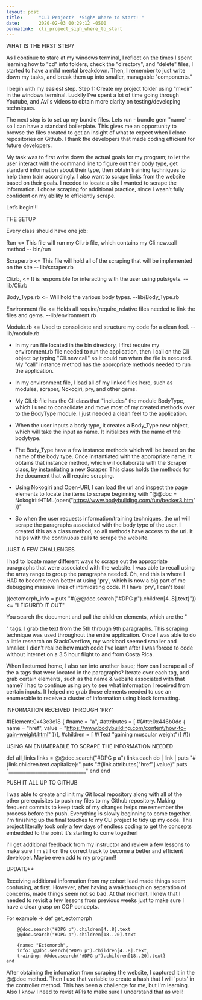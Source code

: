 ```yaml
---
layout: post
title:      "CLI Project?  *Sigh* Where to Start! "
date:       2020-02-03 00:29:12 -0500
permalink:  cli_project_sigh_where_to_start
---
```



WHAT IS THE FIRST STEP?

As I continue to stare at my windows terminal, I reflect on the times I spent learning how to "cd" into folders, check the "directory", and "delete" files, I started to have a mild mental breakdown.  Then, I remember to just write down my tasks, and break them up into smaller, managable "components." 

I begin with my easiest step.  Step 1: Create my project folder using "mkdir" in the windows terminal.  Luckily I've spent a lot of time going through Youtube, and Avi's videos to obtain more clarity on testing/developing techniques. 

The next step is to set up my bundle files.  Lets run - bundle gem "name" - so I can have a standard boilerplate.  This gives me an opportunity to browse the files created to get an insight of what to expect when I clone repositories on Github. I thank the developers that made coding efficient for future developers. 

My task was to first write down the actual goals for my program; to let the user interact with the command line to figure out their body type, get standard information about their type, then obtain training techniques to help them train accordingly.  I also want to scrape links from the website based on their goals.  I needed to locate a site I wanted to scrape the information.  I chose scraping for additional practice, since I wasn't fully confident on my ability to efficiently scrape.

Let’s begin!!!


THE SETUP


Every class should have one job:

Run <=  This file will run my Cli.rb file, which contains my Cli.new.call method -- bin/run

Scraper.rb <= This file will hold all of the scraping that will be implemented on the site -- lib/scraper.rb

Cli.rb, <= It is responsible for interacting with the user using puts/gets. --lib/Cli.rb

Body_Type.rb <= Will hold the various body types. --lib/Body_Type.rb

Environment file <= Holds all require/require_relative files needed to link the files and gems. --lib/environment.rb

Module.rb <= Used to consolidate and structure my code for a clean feel. --lib/module.rb 


* In my run file located in the bin directory, I first require my environment.rb file needed to run the application, then I call on the Cli object by typing "Cli.new.call" so it could run when the file is executed.  My "call" instance method has the appropriate methods needed to run the application.

* In my environment file, I load all of my linked files here, such as modules, scraper, Nokogiri, pry, and other gems.

* My Cli.rb file has the Cli class that "includes" the module BodyType, which I used to consolidate and move most of my created methods over to the BodyType module.  I just needed a clean feel to the application.

* When the user inputs a body type, it creates a Body_Type.new object, which will take the input as name.  It initializes with the name of the bodytype.

* The Body_Type have a few instance methods which will be based on the name of the body type. Once instantiated with the appropriate name, It obtains that instance method, which will collaborate with the Scraper class, by instantiating a new Scraper.  This class holds the methods for the document that will require scraping.

* Using Nokogiri and Open-URI, I can load the url and inspect the page elements to locate the items to scrape beginning with   "@@doc = Nokogiri::HTML(open("https://www.bodybuilding.com/fun/becker3.htm"))"
* So when the user requests information/training techniques, the url will scrape the paragraphs associated with the body type of the user.  I created this as a class method, so all methods have access to the url. It helps with the continuous calls to scrape the website. 

JUST A FEW CHALLENGES

I had to locate many different ways to scrape out the appropriate paragraphs that were associated with the website.  I was able to recall using the array range to group the paragraphs needed.  Oh, and this is where I HAD to become even better at using 'pry', which is now a big part of me debugging massive lines of intimidating code.  If I have 'pry', I can’t lose!

((ectomorph_info = puts "#{@@doc.search("#DPG p").children[4..8].text}")) <= "I FIGURED IT OUT"

You search the document and pull the children elements, which are the "<p>" tags.  I grab the text from the 5th through 9th paragraphs.  This scraping technique was used throughout the entire application.  Once I was able to do a little research on StackOverflow, my workload seemed smaller and smaller.  I didn’t realize how much code I've learn after I was forced to code without internet on a 3.5 hour flight to and from Costa Rica.

When I returned home, I also ran into another issue; How can I scrape all of the a tags that were located in the paragraphs?  Iterate over each tag, and grab certain elements, such as the name & website associated with that name?
I had to continue using pry to see what information I received from certain inputs.  It helped me grab those elements needed to use an enumerable to receive a cluster of information using block formatting.

INFORMATION RECEIVED THROUGH 'PRY'

#(Element:0x43e3c18 {
        #name = "a",
        #attributes = [ #(Attr:0x446b0dc { name = "href", value = "https://www.bodybuilding.com/content/how-to-gain-weight.html" })],
        #children = [ #(Text "gaining muscular weight")]
        #})

USING AN ENUMERABLE TO SCRAPE THE INFORMATION NEEDED

def all_links
        links = @@doc.search("#DPG p a")
        links.each do | link |
            puts "#{link.children.text.capitalize}:"
            puts "#{link.attributes["href"].value}"
            puts "________________________________"
        end
    end
		
PUSH IT ALL UP TO GITHUB

I was able to create and init my Git local repository along with all of the other prerequisites to push my files to my Github repository. Making frequent commits to keep track of my changes helps me remember the process before the push.  Everything is slowly beginning to come together.  I'm finishing up the final touches to my CLI project to tidy up my code.  This project literally took only a few days of endless coding to get the concepts embedded to the point it's starting to come together!

I'll get additional feedback from my instructor and review a few lessons to make sure I'm still on the correct track to become a better and efficient developer.  Maybe even add to my program!!


UPDATE**

Receiving additional information from my cohort lead made things seem confusing, at first.  However, after having a walkthrough on separation of concerns, made things seem not so bad.  At that moment, I knew that I needed to revisit a few lessons from previous weeks just to make sure I have a clear grasp on OOP concepts.  

For example => def get_ectomorph
        
        @@doc.search("#DPG p").children[4..8].text
        @@doc.search("#DPG p").children[18..20].text

        {name: "Ectomorph",
        info: @@doc.search("#DPG p").children[4..8].text,
        training: @@doc.search("#DPG p").children[18..20].text}
    end

 After obtaining the infomation from scraping the website, I captured it in the @@doc method.  Then I use that variable to create a hash that I will 'puts' in the controller method.  This has been a challenge for me, but I'm learning.  Also I know I need to revist APIs to make sure I understand that as well!
